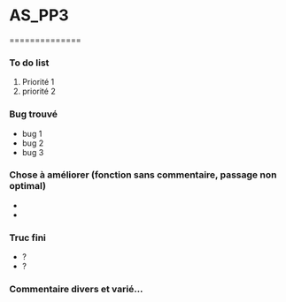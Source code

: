 # AS_PP3
==============


### To do list
1. Priorité 1
2. priorité 2


### Bug trouvé
- bug 1
- bug 2
- bug 3

### Chose à améliorer (fonction sans commentaire, passage non optimal)
-
-

### Truc fini
- ?
- ?

### Commentaire divers et varié...
